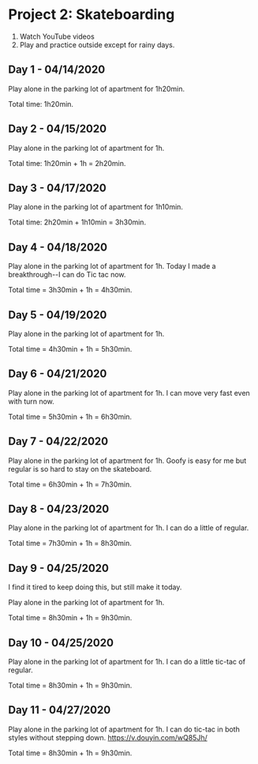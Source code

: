 # Project 2: Skateboarding

1. Watch YouTube videos
2. Play and practice outside except for rainy days.

## Day 1 - 04/14/2020

Play alone in the parking lot of apartment for 1h20min.

Total time: 1h20min.

## Day 2 - 04/15/2020

Play alone in the parking lot of apartment for 1h.

Total time: 1h20min + 1h = 2h20min.

## Day 3 - 04/17/2020

Play alone in the parking lot of apartment for 1h10min.

Total time: 2h20min + 1h10min = 3h30min.

## Day 4 - 04/18/2020

Play alone in the parking lot of apartment for 1h. Today I made a breakthrough--I can do Tic tac now.

Total time = 3h30min + 1h = 4h30min. 

## Day 5 - 04/19/2020

Play alone in the parking lot of apartment for 1h.

Total time = 4h30min + 1h = 5h30min. 

## Day 6 - 04/21/2020

Play alone in the parking lot of apartment for 1h. I can move very fast even with turn now.

Total time = 5h30min + 1h = 6h30min. 

## Day 7 - 04/22/2020

Play alone in the parking lot of apartment for 1h. Goofy is easy for me but regular is so hard to stay on the skateboard.

Total time = 6h30min + 1h = 7h30min. 

## Day 8 - 04/23/2020

Play alone in the parking lot of apartment for 1h. I can do a little of regular.

Total time = 7h30min + 1h = 8h30min. 

## Day 9 - 04/25/2020

I find it tired to keep doing this, but still make it today.

Play alone in the parking lot of apartment for 1h. 

Total time = 8h30min + 1h = 9h30min. 

## Day 10 - 04/25/2020

Play alone in the parking lot of apartment for 1h. I can do a little tic-tac of regular.

Total time = 8h30min + 1h = 9h30min. 

## Day 11 - 04/27/2020

Play alone in the parking lot of apartment for 1h. I can do tic-tac in both styles without stepping down. https://v.douyin.com/wQ85Jh/

Total time = 8h30min + 1h = 9h30min. 